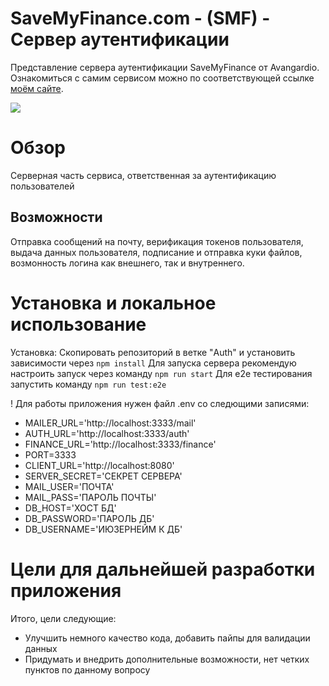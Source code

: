 # SaveMyFinance.com - (SMF) - Сервер аутентификации
Представление сервера аутентификации SaveMyFinance от Avangardio.
Ознакомиться с самим сервисом можно по соответствующей ссылке <a href="https://savemyfinance.com" target = "_blank">моём сайте</a>.
<p><img src="https://avangardio-1.ru/static/SMF-Header.png"></p>

# Обзор
Серверная часть сервиса, ответственная за аутентификацию пользователей
## Возможности
<p>Отправка сообщений на почту, верификация токенов пользователя, выдача данных пользователя, подписание и отправка куки файлов, возмонность логина как внешнего, так и внутреннего.</p>

# Установка и локальное использование
Установка:
Скопировать репозиторий в ветке "Auth" и установить зависимости через ```npm install```
Для запуска сервера рекомендую настроить запуск через команду ```npm run start```
Для e2e тестирования запустить команду ```npm run test:e2e```
<p>
! Для работы приложения нужен файл .env со следющими записями:
<ul>
<li>MAILER_URL='http://localhost:3333/mail'</li>
<li>AUTH_URL='http://localhost:3333/auth'</li>
<li>FINANCE_URL='http://localhost:3333/finance'</li>
<li>PORT=3333</li>
<li>CLIENT_URL='http://localhost:8080'</li>
<li>SERVER_SECRET='СЕКРЕТ СЕРВЕРА'</li>
<li>MAIL_USER='ПОЧТА'</li>
<li>MAIL_PASS='ПАРОЛЬ ПОЧТЫ'</li>
<li>DB_HOST='ХОСТ БД'</li>
<li>DB_PASSWORD='ПАРОЛЬ ДБ'</li>
<li>DB_USERNAME='ИЮЗЕРНЕЙМ К ДБ'</li>
</ul>

# Цели для дальнейшей разработки приложения
Итого, цели следующие: 
<ul>
<li>Улучшить немного качество кода, добавить пайпы для валидации данных</li>
<li>Придумать и внедрить дополнительные возможности, нет четких пунктов по данному вопросу</li>
</ul>

